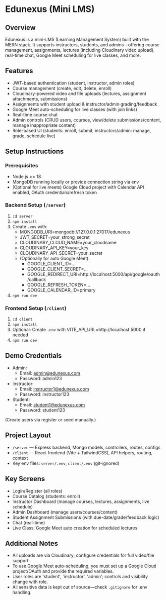 # Edunexus (Mini LMS)

## Overview
Edunexus is a mini-LMS (Learning Management System) built with the MERN stack. It supports instructors, students, and admins—offering course management, assignments, lectures (including Cloudinary video upload), real-time chat, Google Meet scheduling for live classes, and more.

## Features
- JWT-based authentication (student, instructor, admin roles)
- Course management (create, edit, delete, enroll)
- Cloudinary-powered video and file uploads (lectures, assignment attachments, submissions)
- Assignments with student upload & instructor/admin grading/feedback
- Google Meet auto-scheduling for live classes (with join links)
- Real-time course chat
- Admin controls (CRUD users, courses, view/delete submissions/content, manage inappropriate content)
- Role-based UI (students: enroll, submit; instructors/admin: manage, grade, schedule live)

## Setup Instructions
### Prerequisites
- Node.js >= 18
- MongoDB running locally or provide connection string via env
- (Optional for live meets) Google Cloud project with Calendar API enabled, OAuth credentials/refresh token

### Backend Setup (`/server`)
1. `cd server`
2. `npm install`
3. Create `.env` with:
   - MONGODB_URI=mongodb://127.0.0.1:27017/edunexus
   - JWT_SECRET=your_strong_secret
   - CLOUDINARY_CLOUD_NAME=your_cloudname
   - CLOUDINARY_API_KEY=your_key
   - CLOUDINARY_API_SECRET=your_secret
   - (Optionally for auto Google Meet):
      - GOOGLE_CLIENT_ID=...
      - GOOGLE_CLIENT_SECRET=...
      - GOOGLE_REDIRECT_URI=http://localhost:5000/api/google/oauth/callback
      - GOOGLE_REFRESH_TOKEN=...
      - GOOGLE_CALENDAR_ID=primary
4. `npm run dev`

### Frontend Setup (`/client`)
1. `cd client`
2. `npm install`
3. Optional: Create `.env` with VITE_API_URL=http://localhost:5000 if needed
4. `npm run dev`

## Demo Credentials
- Admin:
  - Email: admin@edunexus.com
  - Password: admin123
- Instructor:
  - Email: instructor1@edunexus.com
  - Password: instructor123
- Student:
  - Email: student1@edunexus.com
  - Password: student123

(Create users via register or seed manually.)

## Project Layout
- `/server` — Express backend, Mongo models, controllers, routes, configs
- `/client` — React frontend (Vite + TailwindCSS), API helpers, routing, context
- Key env files: `server/.env`, `client/.env` (git-ignored)

## Key Screens
- Login/Register (all roles)
- Course Catalog (students: enroll)
- Instructor Dashboard (manage courses, lectures, assignments, live schedule)
- Admin Dashboard (manage users/courses/content)
- Student Assignment Submissions (with due-date/grade/feedback logic)
- Chat (real-time)
- Live Class: Google Meet auto creation for scheduled lectures

## Additional Notes
- All uploads are via Cloudinary; configure credentials for full video/file support.
- To use Google Meet auto-scheduling, you must set up a Google Cloud project/OAuth and provide the required variables.
- User roles are 'student', 'instructor', 'admin'; controls and visibility change with role.
- All sensitive data is kept out of source—check `.gitignore` for .env handling.


